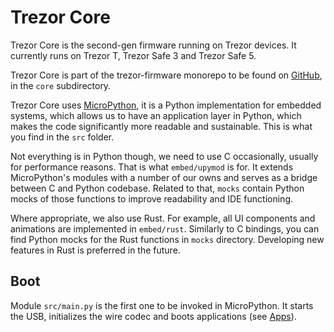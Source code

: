 # Trezor Core

Trezor Core is the second-gen firmware running on Trezor devices. It currently runs on Trezor T, Trezor Safe 3 and Trezor Safe 5.

Trezor Core is part of the trezor-firmware monorepo to be found on [GitHub](https://github.com/trezor/trezor-firmware), in the `core` subdirectory.

Trezor Core uses [MicroPython](https://github.com/micropython/micropython), it is a Python implementation for embedded systems, which allows us to have an application layer in Python, which makes the code significantly more readable and sustainable. This is what you find in the `src` folder.

Not everything is in Python though, we need to use C occasionally, usually for performance reasons. That is what `embed/upymod` is for. It extends MicroPython's modules with a number of our owns and serves as a bridge between C and Python codebase. Related to that, `mocks` contain Python mocks of those functions to improve readability and IDE functioning.

Where appropriate, we also use Rust. For example, all UI components and animations are implemented in `embed/rust`. Similarly to C bindings, you can find Python mocks for the Rust functions in `mocks` directory. Developing new features in Rust is preferred in the future.

## Boot

Module `src/main.py` is the first one to be invoked in MicroPython. It starts the USB, initializes the wire codec and boots applications (see [Apps](src/apps.md)).
